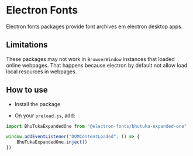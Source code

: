 # Electron Fonts

Electron fonts packages provide font archives em electron desktop apps.

## Limitations

These packages may not work in `BrowserWindow` instances that loaded online webpages. That happens because electron by default not allow load local resources in webpages.

## How to use

* Install the package

* On your `preload.js`, add:

```ts
import BhuTukaExpandedOne from "@electron-fonts/bhutuka-expanded-one"

window.addEventListener("DOMContentLoaded", () => {
    BhuTukaExpandedOne.inject()
})
```